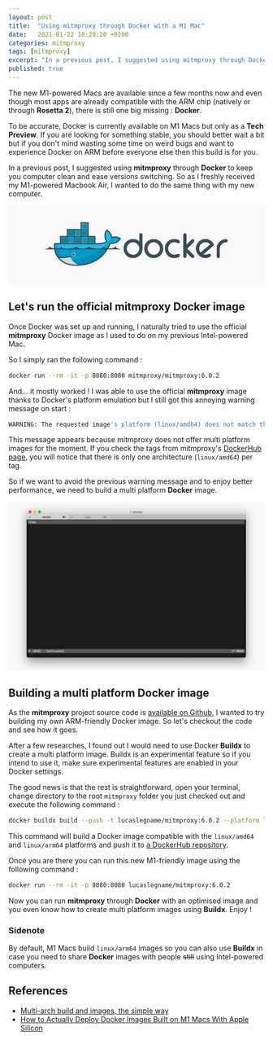 ```yaml
---
layout: post
title:  "Using mitmproxy through Docker with a M1 Mac"
date:   2021-01-22 10:20:20 +0200
categories: mitmproxy
tags: [mitmproxy]
excerpt: "In a previous post, I suggested using mitmproxy through Docker. So as I freshly received my M1-powered Macbook Air, I wanted to do the same thing with my new computer."
published: true
---
```


The new M1-powered Macs are available since a few months now and even though most apps are already compatible with the ARM chip (natively or through **Rosetta 2**), there is still one big missing : **Docker**.

To be accurate, Docker is currently available on M1 Macs but only as a **Tech Preview**. If you are looking for something stable, you should better wait a bit but if you don't mind wasting some time on weird bugs and want to experience Docker on ARM before everyone else then this build is for you.

In a previous post, I suggested using **mitmproxy** through **Docker** to keep you computer clean and ease versions switching. So as I freshly received my M1-powered Macbook Air, I wanted to do the same thing with my new computer.

![Docker logo](/assets/images/docker/logo.png)

## Let's run the official mitmproxy Docker image

Once Docker was set up and running, I naturally tried to use the official **mitmproxy** Docker image as I used to do on my previous Intel-powered Mac. 

So I simply ran the following command :

```bash
docker run --rm -it -p 8080:8080 mitmproxy/mitmproxy:6.0.2
```

And... it mostly worked ! I was able to use the official **mitmproxy** image thanks to Docker's platform emulation but I still got this annoying warning message on start : 

```bash
WARNING: The requested image's platform (linux/amd64) does not match the detected host platform (linux/arm64/v8) and no specific platform was requested
```

This message appears because mitmproxy does not offer multi platform images for the moment. If you check the tags from mitmproxy's <a href="https://hub.docker.com/r/mitmproxy/mitmproxy/tags" target="_blank">DockerHub page</a>, you will notice that there is only one architecture (`linux/amd64`) per tag.

So if we want to avoid the previous warning message and to enjoy better performance, we need to build a multi platform **Docker** image.

![mitmproxy is alive](/assets/images/mitmproxy/mitmproxy-empty.jpg)

## Building a multi platform Docker image

As the **mitmproxy** project source code is <a href="https://github.com/mitmproxy/mitmproxy" target="_blank">available on Github</a>, I wanted to try building my own ARM-friendly Docker image. So let's checkout the code and see how it goes. 

After a few researches, I found out I would need to use Docker **Buildx** to create a multi platform image. Buildx is an experimental feature so if you intend to use it, make sure experimental features are enabled in your Docker settings.

The good news is that the rest is straightforward, open your terminal, change directory to the root `mitmproxy` folder you just checked out and execute the following command :

```bash
docker buildx build --push -t lucaslegname/mitmproxy:6.0.2 --platform linux/amd64,linux/arm64 --file release/docker/Dockerfile .
```

This command will build a Docker image compatible with the `linux/amd64` and `linux/arm64` platforms and push it to <a href="https://hub.docker.com/r/lucaslegname/mitmproxy" target="_blank">a DockerHub repository</a>.

Once you are there you can run this new M1-friendly image using the following command : 

```bash
docker run --rm -it -p 8080:8080 lucaslegname/mitmproxy:6.0.2
```

Now you can run **mitmproxy** through **Docker** with an optimised image and you even know how to create multi platform images using **Buildx**. Enjoy !

### Sidenote

By default, M1 Macs build `linux/arm64` images so you can also use **Buildx** in case you need to share **Docker** images with people ~~still~~ using Intel-powered computers.

## References

- <a href="https://www.docker.com/blog/multi-arch-build-and-images-the-simple-way/" target="_blank">Multi-arch build and images, the simple way</a>
- <a href="https://medium.com/better-programming/how-to-actually-deploy-docker-images-built-on-a-m1-macs-with-apple-silicon-a35e39318e97" target="_blank">How to Actually Deploy Docker Images Built on M1 Macs With Apple Silicon</a>
